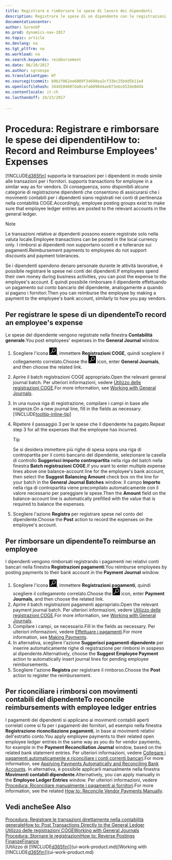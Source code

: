 ```yaml
---
title: Registrare e rimborsare le spese di lavoro dei dipendenti
description: Registrare le spese di un dipendente con le registrazioni COGE nel conto del dipendente e successivamente registrare un pagamento verso il conto bancario del dipendente per rimborsarlo delle spese sostenute per il lavoro.
documentationcenter: 
author: SorenGP
ms.prod: dynamics-nav-2017
ms.topic: article
ms.devlang: na
ms.tgt_pltfrm: na
ms.workload: na
ms.search.keywords: reimbursement
ms.date: 06/28/2017
ms.author: sgroespe
ms.translationtype: HT
ms.sourcegitcommit: b9b1f062ee6009f34698ea2cf33bc25bdd5b11e4
ms.openlocfilehash: 344d104607da8cefa6096d4ae873ebc652de0dd4
ms.contentlocale: it-ch
ms.lasthandoff: 10/23/2017

---
```

# <a name="how-to-record-and-reimburse-employees-expenses"></a><span data-ttu-id="df1d8-103">Procedura: Registrare e rimborsare le spese dei dipendenti</span><span class="sxs-lookup"><span data-stu-id="df1d8-103">How to: Record and Reimburse Employees' Expenses</span></span>
[!INCLUDE[d365fin](includes/d365fin_md.md)]<span data-ttu-id="df1d8-104"> supporta le transazioni per i dipendenti in modo simile alle transazioni per i fornitori.</span><span class="sxs-lookup"><span data-stu-id="df1d8-104"> supports transactions for employee in a similar way as for vendors.</span></span> <span data-ttu-id="df1d8-105">Di conseguenza, sono disponibili alcune categorie di registrazione dipendenti che consentono di assicurarsi che i movimenti contabili per i dipendenti siano registrati nei conti di pertinenza nella contabilità COGE.</span><span class="sxs-lookup"><span data-stu-id="df1d8-105">Accordingly, employee posting groups exist to make sure that employee ledger entries are posted to the relevant accounts in the general ledger.</span></span>

> [!NOTE]  
> <span data-ttu-id="df1d8-106">Le transazioni relative ai dipendenti possono essere registrate solo nella valuta locale.</span><span class="sxs-lookup"><span data-stu-id="df1d8-106">Employee transactions can be posted in the local currency only.</span></span> <span data-ttu-id="df1d8-107">I rimborsi ai dipendenti non supportano sconti e e tolleranze sui pagamenti.</span><span class="sxs-lookup"><span data-stu-id="df1d8-107">Reimbursement payments to employees do not support discounts and payment tolerances.</span></span>

<span data-ttu-id="df1d8-108">Se i dipendenti spendono denaro personale durante le attività lavorative, è possibile registrare le spese nei conti dei dipendenti.</span><span class="sxs-lookup"><span data-stu-id="df1d8-108">If employees spend their own money during business activities, you can post the expense to the employee's account.</span></span> <span data-ttu-id="df1d8-109">È quindi possibile rimborsare il dipendente effettuando un pagamento sul conto bancario del dipendente, analogamente a quando si pagano i fornitori.</span><span class="sxs-lookup"><span data-stu-id="df1d8-109">Then you can reimburse the employee by making a payment to the employee's bank account, similarly to how you pay vendors.</span></span>

## <a name="to-record-an-employees-expense"></a><span data-ttu-id="df1d8-110">Per registrare le spese di un dipendente</span><span class="sxs-lookup"><span data-stu-id="df1d8-110">To record an employee's expense</span></span>
<span data-ttu-id="df1d8-111">Le spese del dipendente vengono registrate nella finestra **Contabilità generale**.</span><span class="sxs-lookup"><span data-stu-id="df1d8-111">You post employees' expenses in the **General Journal** window.</span></span>
1. <span data-ttu-id="df1d8-112">Scegliere l'icona ![Cerca pagina o report](media/ui-search/search_small.png "Cerca pagina o report"), immettere **Registrazioni COGE**, quindi scegliere il collegamento correlato.</span><span class="sxs-lookup"><span data-stu-id="df1d8-112">Choose the ![Search for Page or Report](media/ui-search/search_small.png "Search for Page or Report icon") icon, enter **General Journals**, and then choose the related link.</span></span>
2. <span data-ttu-id="df1d8-113">Aprire il batch registrazioni COGE appropriato.</span><span class="sxs-lookup"><span data-stu-id="df1d8-113">Open the relevant general journal batch.</span></span> <span data-ttu-id="df1d8-114">Per ulteriori informazioni, vedere [Utilizzo delle registrazioni COGE](ui-work-general-journals.md).</span><span class="sxs-lookup"><span data-stu-id="df1d8-114">For more information, see [Working with General Journals](ui-work-general-journals.md).</span></span>
3. <span data-ttu-id="df1d8-115">In una nuova riga di registrazione, compilare i campi in base alle esigenze.</span><span class="sxs-lookup"><span data-stu-id="df1d8-115">On a new journal line, fill in the fields as necessary.</span></span> [!INCLUDE[tooltip-inline-tip](includes/tooltip-inline-tip_md.md)]    
4. <span data-ttu-id="df1d8-116">Ripetere il passaggio 3 per le spese che il dipendente ha pagato.</span><span class="sxs-lookup"><span data-stu-id="df1d8-116">Repeat step 3 for all the expenses that the employee has incurred.</span></span>

    > [!TIP]  
    > <span data-ttu-id="df1d8-117">Se si desidera immettere più righe di spesa sopra una riga di contropartita per il conto bancario del dipendente, selezionare la casella di controllo **Suggerisci importo contropartita** nella riga del batch nella finestra **Batch registrazioni COGE**.</span><span class="sxs-lookup"><span data-stu-id="df1d8-117">If you want to enter multiple expense lines above one balance-account line for the employee's bank account, then select the **Suggest Balancing Amount** check box on the line for your batch in the **General Journal Batches** window.</span></span> <span data-ttu-id="df1d8-118">Il campo **Importo** nella riga di contropartita viene precompilato automaticamente con il valore necessario per pareggiare le spese.</span><span class="sxs-lookup"><span data-stu-id="df1d8-118">Then the **Amount** field on the balance-account line is automatically prefilled with the value that is required to balance the expenses.</span></span>
5. <span data-ttu-id="df1d8-119">Scegliere l'azione **Registra** per registrare spese nel conto del dipendente.</span><span class="sxs-lookup"><span data-stu-id="df1d8-119">Choose the **Post** action to record the expenses on the employee's account.</span></span>

## <a name="to-reimburse-an-employee"></a><span data-ttu-id="df1d8-120">Per rimborsare un dipendente</span><span class="sxs-lookup"><span data-stu-id="df1d8-120">To reimburse an employee</span></span>
<span data-ttu-id="df1d8-121">I dipendenti vengono rimborsati registrando i pagamenti nei relativi conti bancari nella finestra **Registrazioni pagamenti**.</span><span class="sxs-lookup"><span data-stu-id="df1d8-121">You reimburse employees by posting payments to their bank account in the **Payment Journal** window.</span></span>
1. <span data-ttu-id="df1d8-122">Scegliere l'icona ![Cerca pagina o report](media/ui-search/search_small.png "icona Cerca pagina o report"), immettere **Registrazioni pagamenti**, quindi scegliere il collegamento correlato.</span><span class="sxs-lookup"><span data-stu-id="df1d8-122">Choose the ![Search for Page or Report](media/ui-search/search_small.png "Search for Page or Report icon") icon, enter **Payment Journals**, and then choose the related link.</span></span>
2. <span data-ttu-id="df1d8-123">Aprire il batch registrazioni pagamenti appropriato.</span><span class="sxs-lookup"><span data-stu-id="df1d8-123">Open the relevant payment journal batch.</span></span> <span data-ttu-id="df1d8-124">Per ulteriori informazioni, vedere [Utilizzo delle registrazioni COGE](ui-work-general-journals.md).</span><span class="sxs-lookup"><span data-stu-id="df1d8-124">For more information, see [Working with General Journals](ui-work-general-journals.md).</span></span>
3. <span data-ttu-id="df1d8-125">Compilare i campi, se necessario.</span><span class="sxs-lookup"><span data-stu-id="df1d8-125">Fill in the fields as necessary.</span></span> <span data-ttu-id="df1d8-126">Per ulteriori informazioni, vedere [Effettuare i pagamenti](payables-make-payments.md).</span><span class="sxs-lookup"><span data-stu-id="df1d8-126">For more information, see [Making Payments](payables-make-payments.md).</span></span>
4. <span data-ttu-id="df1d8-127">In alternativa, scegliere l'azione **Suggerisci pagamenti dipendente** per inserire automaticamente righe di registrazione per rimborsi in sospeso al dipendente.</span><span class="sxs-lookup"><span data-stu-id="df1d8-127">Alternatively, choose the **Suggest Employee Payment** action to automatically insert journal lines for pending employee reimbursements.</span></span>
5. <span data-ttu-id="df1d8-128">Scegliere l'azione **Registra** per registrare il rimborso.</span><span class="sxs-lookup"><span data-stu-id="df1d8-128">Choose the **Post** action to register the reimbursement.</span></span>  

## <a name="to-reconcile-reimbursements-with-employee-ledger-entries"></a><span data-ttu-id="df1d8-129">Per riconciliare i rimborsi con movimenti contabili del dipendente</span><span class="sxs-lookup"><span data-stu-id="df1d8-129">To reconcile reimbursements with employee ledger entries</span></span>
<span data-ttu-id="df1d8-130">I pagamenti dei dipendenti si applicano ai movimenti contabili aperti correlati come si fa per i pagamenti dei fornitori, ad esempio nella finestra **Registrazione riconciliazione pagamenti**, in base ai movimenti relativi dell'estratto conto.</span><span class="sxs-lookup"><span data-stu-id="df1d8-130">You apply employee payments to their related open employee ledger entries in the same way as you do for vendor payments, for example in the **Payment Reconciliation Journal** window, based on the related bank statement entries.</span></span> <span data-ttu-id="df1d8-131">Per ulteriori informazioni, vedere [Collegare i pagamenti automaticamente e riconciliare i conti correnti bancari](receivables-apply-payments-auto-reconcile-bank-accounts.md).</span><span class="sxs-lookup"><span data-stu-id="df1d8-131">For more information, see [Applying Payments Automatically and Reconciling Bank Accounts](receivables-apply-payments-auto-reconcile-bank-accounts.md).</span></span> <span data-ttu-id="df1d8-132">In alternativa, è possibile applicarli manualmente nella finestra **Movimenti contabili dipendente**.</span><span class="sxs-lookup"><span data-stu-id="df1d8-132">Alternatively, you can apply manually in the **Employee Ledger Entries** window.</span></span> <span data-ttu-id="df1d8-133">Per ulteriori informazioni, vedere [Procedura: Riconciliare manualmente i pagamenti ai fornitori](payables-how-apply-purchase-transactions-manually.md).</span><span class="sxs-lookup"><span data-stu-id="df1d8-133">For more information, see the related [How to: Reconcile Vendor Payments Manually](payables-how-apply-purchase-transactions-manually.md).</span></span>  

## <a name="see-also"></a><span data-ttu-id="df1d8-134">Vedi anche</span><span class="sxs-lookup"><span data-stu-id="df1d8-134">See Also</span></span>
[<span data-ttu-id="df1d8-135">Procedura: Registrare le transazioni direttamente nella contabilità generale</span><span class="sxs-lookup"><span data-stu-id="df1d8-135">How to: Post Transactions Directly to the General Ledger</span></span>](finance-how-post-transactions-directly.md)  
[<span data-ttu-id="df1d8-136">Utilizzo delle registrazioni COGE</span><span class="sxs-lookup"><span data-stu-id="df1d8-136">Working with General Journals</span></span>](ui-work-general-journals.md)  
[<span data-ttu-id="df1d8-137">Procedura: Stornare le registrazioni</span><span class="sxs-lookup"><span data-stu-id="df1d8-137">How to: Reverse Postings</span></span>](finance-how-reverse-journal-posting.md)  
[<span data-ttu-id="df1d8-138">Finanze</span><span class="sxs-lookup"><span data-stu-id="df1d8-138">Finance</span></span>](finance.md)  
<span data-ttu-id="df1d8-139">[Utilizzo di [!INCLUDE[d365fin](includes/d365fin_md.md)]](ui-work-product.md)</span><span class="sxs-lookup"><span data-stu-id="df1d8-139">[Working with [!INCLUDE[d365fin](includes/d365fin_md.md)]](ui-work-product.md)</span></span>  

